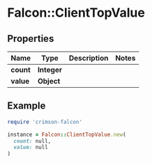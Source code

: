 # Falcon::ClientTopValue

## Properties

| Name | Type | Description | Notes |
| ---- | ---- | ----------- | ----- |
| **count** | **Integer** |  |  |
| **value** | **Object** |  |  |

## Example

```ruby
require 'crimson-falcon'

instance = Falcon::ClientTopValue.new(
  count: null,
  value: null
)
```

